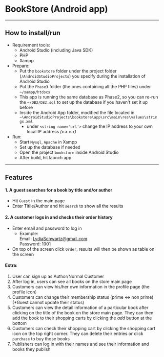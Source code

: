 # BookStore (Android app)

***

## How to install/run
* Requirement tools:
  * Android Studio (including Java SDK)
  * PHP
  * Xampp
* Prepare:
  * Put the `bookstore` folder under the project folder (`/AndroidStudioProjects`) you specify during the installation of Android Studio
  * Put the `Phase3` folder (the ones containing all the PHP files) under
  `~/xampp/htdocs`
  * This app is running the same database as Phase2, so you can re-run the `~/DB2/DB2.sql` to set up the database if you haven't set it up before
  * Inside the Android App folder, modified the file located in `~\AndroidStudioProjects\bookstore\app\src\main\res\values\strings.xml`
    * under ```<string name='url'>``` change the IP address to your own local IP address *(x.x.x.x)*
* Run:
  * Start `Mysql`, `Apache` in Xampp
  * Set up the database if needed
  * Open the project `bookstore` inside Android Studio
  * After build, hit launch app

***

## Features
#### 1. A guest searches for a book by title and/or author

* Hit `Guest` in the main page
* Enter Titile/Author and hit `search` to show all the results

#### 2. A customer logs in and checks their order history

* Enter email and password to log in
  * Example:  
    Email: LydiaSchwartz@gmail.com  
    Password: 1001
* On top of the screen click `Order`, results will then be shown as table on the screen

#### Extra:
1. User can sign up as Author/Normal Customer
1. After log in, users can see all books on the store main page
1. Customers can view his/her own information in the profile page (the profile icon)
1. Customers can change their membership status (prime <-> non prime)
(*Guest cannot update their status)
1. Customers can view the detail information of a particular book after clicking on the title of the book on the store main page. They can then add the book to their shopping carts by clicking the *add* button at the bottom
1. Customers can check their shopping cart by clicking the shopping cart icon on the top right corner. They can delete their entries or click `purchase` to buy those books
1. Publishers can log in with their names and see their information and books they publish